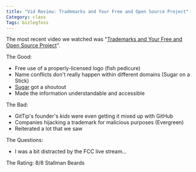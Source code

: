 ```yaml
---
title: "Vid Review: Trademarks and Your Free and Open Source Project"
Category: class
Tags: bizlegfoss
---
```


The most recent video we watched was "[Trademarks and Your Free and Open Source Project][video]".

The Good:

- Free use of a properly-licensed logo (fish pedicure)
- Name conflicts don't really happen within different domains (Sugar on a Stick)
- [Sugar][] got a shoutout
- Made the information understandable and accessible

The Bad:

- GitTip's founder's *kids* were even getting it mixed up with GitHub
- Companies hijacking a trademark for malicious purposes (Evergreen)
- Reiterated a lot that we saw

The Questions:

- I was a bit distracted by the FCC live stream...

The Rating: 8/8 Stallman Beards

[video]: https://www.youtube.com/watch?v=JY6AtbtAuts
[Sugar]: https://www.sugarlabs.org/
